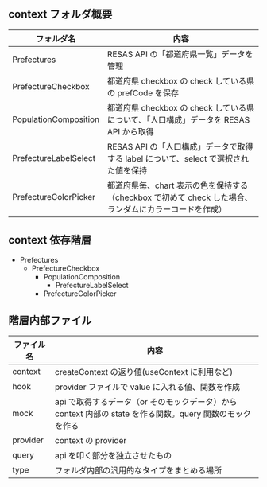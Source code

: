 ## context フォルダ概要

| フォルダ名            | 内容                                                                                                   |
| --------------------- | ------------------------------------------------------------------------------------------------------ |
| Prefectures           | RESAS API の「都道府県一覧」データを管理                                                               |
| PrefectureCheckbox    | 都道府県 checkbox の check している県の prefCode を保存                                                |
| PopulationComposition | 都道府県 checkbox の check している県について、「人口構成」データを RESAS API から取得                 |
| PrefectureLabelSelect | RESAS API の「人口構成」データで取得する label について、select で選択された値を保持                   |
| PrefectureColorPicker | 都道府県毎、chart 表示の色を保持する（checkbox で初めて check した場合、ランダムにカラーコードを作成） |

## context 依存階層

- Prefectures
  - PrefectureCheckbox
    - PopulationComposition
      - PrefectureLabelSelect
    - PrefectureColorPicker

## 階層内部ファイル

| ファイル名 | 内容                                                                                                        |
| ---------- | ----------------------------------------------------------------------------------------------------------- |
| context    | createContext の返り値(useContext に利用など)                                                               |
| hook       | provider ファイルで value に入れる値、関数を作成                                                            |
| mock       | api で取得するデータ（or そのモックデータ）から　 context 内部の state を作る関数。query 関数のモックを作る |
| provider   | context の provider                                                                                         |
| query      | api を叩く部分を独立させたもの                                                                              |
| type       | フォルダ内部の汎用的なタイプをまとめる場所                                                                  |
